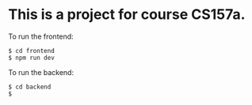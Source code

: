 # This is a project for course CS157a.

To run the frontend: 
```
$ cd frontend
$ npm run dev
```

To run the backend: 
```
$ cd backend
$ 
